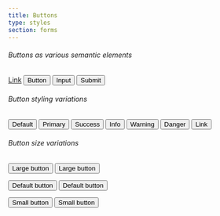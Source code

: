 ```yaml
---
title: Buttons
type: styles
section: forms
---
```



<h6>Buttons as various semantic elements</h6>
<a class="btn btn-default" href="#" role="button">Link</a>
<button class="btn btn-default" type="submit">Button</button>
<input class="btn btn-default" type="button" value="Input">
<input class="btn btn-default" type="submit" value="Submit">

<h6>Button styling variations</h6>
<!-- Standard button -->
<button type="button" class="btn btn-default">Default</button>
<!-- Provides extra visual weight and identifies the primary action in a set of buttons -->
<button type="button" class="btn btn-primary">Primary</button>
<!-- Indicates a successful or positive action -->
<button type="button" class="btn btn-success">Success</button>
<!-- Contextual button for informational alert messages -->
<button type="button" class="btn btn-info">Info</button>
<!-- Indicates caution should be taken with this action -->
<button type="button" class="btn btn-warning">Warning</button>
<!-- Indicates a dangerous or potentially negative action -->
<button type="button" class="btn btn-danger">Danger</button>
<!-- Deemphasize a button by making it look like a link while maintaining button behavior -->
<button type="button" class="btn btn-link">Link</button>

<h6>Button size variations</h6>
<p>
	<button type="button" class="btn btn-primary btn-lg">Large button</button>
	<button type="button" class="btn btn-default btn-lg">Large button</button>
</p>
<p>
	<button type="button" class="btn btn-primary">Default button</button>
	<button type="button" class="btn btn-default">Default button</button>
</p>
<p>
	<button type="button" class="btn btn-primary btn-sm">Small button</button>
	<button type="button" class="btn btn-default btn-sm">Small button</button>
</p>